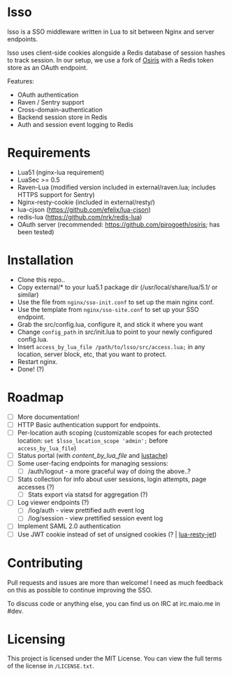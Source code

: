 lsso
=====

lsso is a SSO middleware written in Lua to sit between Nginx and server endpoints.

lsso uses client-side cookies alongside a Redis database of session hashes to track session.
In our setup, we use a fork of [Osiris](https://github.com/pirogoeth/osiris) with a Redis token store as an OAuth endpoint.

Features:
 - OAuth authentication
 - Raven / Sentry support
 - Cross-domain-authentication
 - Backend session store in Redis
 - Auth and session event logging to Redis


Requirements
============

- Lua51 (nginx-lua requirement)
- LuaSec >= 0.5
- Raven-Lua (modified version included in external/raven.lua; includes HTTPS support for Sentry)
- Nginx-resty-cookie (included in external/resty/)
- lua-cjson (https://github.com/efelix/lua-cjson)
- redis-lua (https://github.com/nrk/redis-lua)
- OAuth server (recommended: https://github.com/pirogoeth/osiris; has been tested)


Installation
=============

- Clone this repo..
- Copy external/\* to your lua5.1 package dir (/usr/local/share/lua/5.1/ or similar)
- Use the file from `nginx/sso-init.conf` to set up the main nginx conf.
- Use the template from `nginx/sso-site.conf` to set up your SSO endpoint.
- Grab the src/config.lua, configure it, and stick it where you want
- Change `config_path` in src/init.lua to point to your newly configured config.lua.
- Insert `access_by_lua_file /path/to/lsso/src/access.lua;` in any location, server block, etc, that you want to protect.
- Restart nginx.
- Done! (?)


Roadmap
=======

- [ ] More documentation!
- [ ] HTTP Basic authentication support for endpoints.
- [ ] Per-location auth scoping (customizable scopes for each protected location: `set $lsso_location_scope 'admin';` before `access_by_lua_file`)
- [ ] Status portal (with *content_by_lua_file* and [lustache](https://github.com/Olivine-Labs/lustache))
- [ ] Some user-facing endpoints for managing sessions:
  - [ ] /auth/logout - a more graceful way of doing the above..?
- [ ] Stats collection for info about user sessions, login attempts, page accesses (?)
  - [ ] Stats export via statsd for aggregation (?)
- [ ] Log viewer endpoints (?)
  - [ ] /log/auth - view prettified auth event log
  - [ ] /log/session - view prettified session event log
- [ ] Implement SAML 2.0 authentication
- [ ] Use JWT cookie instead of set of unsigned cookies (? | [lua-resty-jet](https://github.com/SkyLothar/lua-resty-jwt))

Contributing
============

Pull requests and issues are more than welcome! I need as much feedback on this as possible to continue improving the SSO.

To discuss code or anything else, you can find us on IRC at irc.maio.me in #dev.


Licensing
=========

This project is licensed under the MIT License. You can view the full terms of the license in `/LICENSE.txt`.
